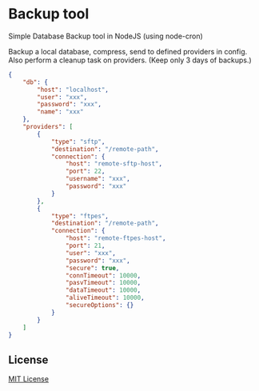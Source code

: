 # Backup tool

Simple Database Backup tool in NodeJS (using node-cron)

Backup a local database, compress, send to defined providers in config.
Also perform a cleanup task on providers. (Keep only 3 days of backups.)

```json
{
    "db": {
        "host": "localhost",
        "user": "xxx",
        "password": "xxx",
        "name": "xxx"
    },
    "providers": [
        {
            "type": "sftp",
            "destination": "/remote-path",
            "connection": {
                "host": "remote-sftp-host",
                "port": 22,
                "username": "xxx",
                "password": "xxx"
            }
        },
        {
            "type": "ftpes",
            "destination": "/remote-path",
            "connection": {
                "host": "remote-ftpes-host",
                "port": 21,
                "user": "xxx",
                "password": "xxx",
                "secure": true,
                "connTimeout": 10000,
                "pasvTimeout": 10000,
                "dataTimeout": 10000,
                "aliveTimeout": 10000,
                "secureOptions": {}
            }
        }
    ]
}
```

## License

[MIT License](./LICENSE)
